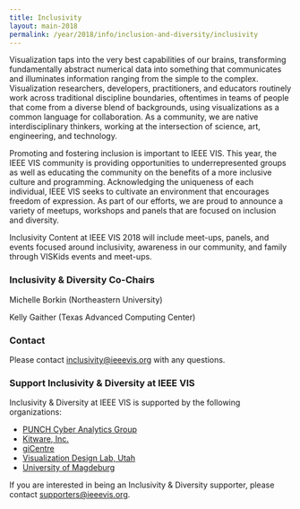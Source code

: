 ```yaml
---
title: Inclusivity
layout: main-2018
permalink: /year/2018/info/inclusion-and-diversity/inclusivity
---
```

Visualization taps into the very best capabilities of our brains, transforming fundamentally abstract numerical data into something that communicates and illuminates information ranging from the simple to the complex. Visualization researchers, developers, practitioners, and educators routinely work across traditional discipline boundaries, oftentimes in teams of people that come from a diverse blend of backgrounds, using visualizations as a common language for collaboration. As a community, we are native interdisciplinary thinkers, working at the intersection of science, art, engineering, and technology. 

Promoting and fostering inclusion is important to IEEE VIS. This year, the IEEE VIS community is providing opportunities to underrepresented groups as well as educating the community on the benefits of a more inclusive culture and programming. Acknowledging the uniqueness of each individual, IEEE VIS seeks to cultivate an environment that encourages freedom of expression. As part of our efforts, we are proud to announce a variety of meetups, workshops and panels that are focused on inclusion and diversity.

Inclusivity Content at IEEE VIS 2018 will include meet-ups, panels, and events focused around inclusivity, awareness in our community, and family through VISKids events and meet-ups.

### Inclusivity & Diversity Co-Chairs

Michelle Borkin (Northeastern University)

Kelly Gaither (Texas Advanced Computing Center)

### Contact

Please contact [inclusivity@ieeevis.org](mailto:inclusivity@ieeevis.org) with any questions.
 
### Support Inclusivity & Diversity at IEEE VIS

Inclusivity & Diversity at IEEE VIS is supported by the following organizations:

- <a href="https://punchcyber.com/">PUNCH Cyber Analytics Group</a>
- <a href="https://www.kitware.com/">Kitware, Inc.</a>
- <a href="https://www.gicentre.net/">giCentre</a>
- <a href="http://vdl.sci.utah.edu/">Visualization Design Lab, Utah</a>
- <a href="http://www.uni-magdeburg.de/en/">University of Magdeburg</a>



If you are interested in being an Inclusivity & Diversity supporter, please contact [supporters@ieeevis.org](mailto:supporters@ieeevis.org).
 
